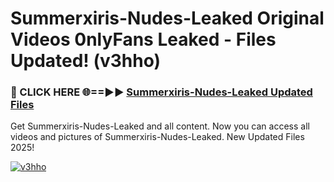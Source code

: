 # Summerxiris-Nudes-Leaked Original Videos 0nlyFans Leaked - Files Updated! (v3hho)

<h3>🔴 CLICK HERE 🌐==►► <a href="https://tinyurl.com/yc6ubb5a" rel="nofollow">Summerxiris-Nudes-Leaked Updated Files</a></h3>

Get Summerxiris-Nudes-Leaked and all content. Now you can access all videos and pictures of Summerxiris-Nudes-Leaked. New Updated Files 2025!

[![v3hho](https://i.imgur.com/7eu0CRL.gif)](https://tinyurl.com/yc6ubb5a)
